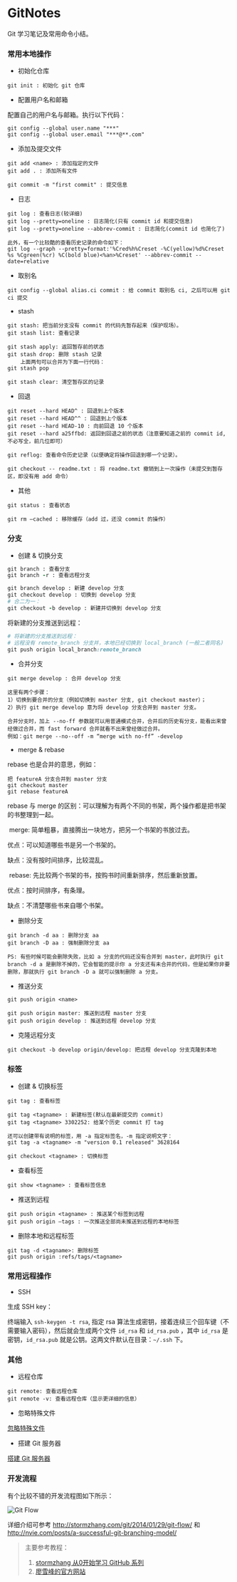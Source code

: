 # GitNotes
Git 学习笔记及常用命令小结。



### 常用本地操作

- 初始化仓库

```basic
git init : 初始化 git 仓库
```

- 配置用户名和邮箱

配置自己的用户名与邮箱。执行以下代码：

```basic
git config --global user.name "***"
git config --global user.email "***@**.com"
```

- 添加及提交文件

```basic
git add <name> : 添加指定的文件
git add . : 添加所有文件

git commit -m "first commit" : 提交信息
```

- 日志

```basic
git log : 查看日志(较详细)
git log --pretty=oneline : 日志简化(只有 commit id 和提交信息)
git log --pretty=oneline --abbrev-commit : 日志简化(commit id 也简化了)

此外，有一个比较酷的查看历史记录的命令如下：
git log --graph --pretty=format:'%Cred%h%Creset -%C(yellow)%d%Creset %s %Cgreen(%cr) %C(bold blue)<%an>%Creset' --abbrev-commit --date=relative  
```

- 取别名

```basic
git config --global alias.ci commit : 给 commit 取别名 ci, 之后可以用 git ci 提交
```

- stash

```basic
git stash: 把当前分支没有 commit 的代码先暂存起来（保护现场）。
git stash list: 查看记录

git stash apply: 返回暂存前的状态 
git stash drop: 删除 stash 记录
	上面两句可以合并为下面一行代码：
git stash pop

git stash clear: 清空暂存区的记录
```

- 回退

```basic
git reset --hard HEAD^ : 回退到上个版本
git reset --hard HEAD^^ : 回退到上个版本
git reset --hard HEAD-10 : 向前回退 10 个版本
git reset --hard a25ffbd: 返回到回退之前的状态（注意要知道之前的 commit id, 不必写全，前几位即可）

git reflog: 查看命令历史记录（以便确定将操作回退到哪一个记录）。

git checkout -- readme.txt : 将 readme.txt 撤销到上一次操作（未提交到暂存区，即没有用 add 命令）
```

- 其他

```basic
git status : 查看状态

git rm —cached : 移除缓存（add 过，还没 commit 的操作）
```



### 分支

- 创建 & 切换分支

```ruby
git branch : 查看分支
git branch -r : 查看远程分支

git branch develop : 新建 develop 分支
git checkout develop : 切换到 develop 分支
# 合二为一：
git checkout -b develop : 新建并切换到 develop 分支 
```

将新建的分支推送到远程：

```ruby
# 将新建的分支推送到远程：
# 远程没有 remote_branch 分支并，本地已经切换到 local_branch (一般二者同名)
git push origin local_branch:remote_branch
```



- 合并分支

```basic
git merge develop : 合并 develop 分支

这里有两个步骤：
1）切换到要合并的分支（例如切换到 master 分支, git checkout master）；
2）执行 git merge develop 意为将 develop 分支合并到 master 分支。

合并分支时，加上 --no-ff 参数就可以用普通模式合并，合并后的历史有分支，能看出来曾经做过合并，而 fast forward 合并就看不出来曾经做过合并。
例如：git merge --no--off -m “merge with no-ff” -develop
```

- merge & rebase

rebase 也是合并的意思，例如：

```basic
把 featureA 分支合并到 master 分支
git checkout master
git rebase featureA
```

rebase 与 merge 的区别：可以理解为有两个不同的书架，两个操作都是把书架的书整理到一起。

​	merge: 简单粗暴，直接腾出一块地方，把另一个书架的书放过去。

优点：可以知道哪些书是另一个书架的。

缺点：没有按时间排序，比较混乱。



​	rebase: 先比较两个书架的书，按购书时间重新排序，然后重新放置。

优点：按时间排序，有条理。

缺点：不清楚哪些书来自哪个书架。

- 删除分支

```basic
git branch -d aa : 删除分支 aa
git branch -D aa : 强制删除分支 aa

PS: 有些时候可能会删除失败，比如 a 分支的代码还没有合并到 master，此时执行 git branch -d a 是删除不掉的，它会智能的提示你 a 分支还有未合并的代码，但是如果你非要删除，那就执行 git branch -D a 就可以强制删除 a 分支。
```

- 推送分支

```basic
git push origin <name>

git push origin master: 推送到远程 master 分支
git push origin develop : 推送到远程 develop 分支
```

- 克隆远程分支

```basic
git checkout -b develop origin/develop: 把远程 develop 分支克隆到本地
```



### 标签

- 创建 & 切换标签

```basic
git tag : 查看标签

git tag <tagname> : 新建标签(默认在最新提交的 commit)
git tag <tagname> 3302252: 给某个历史 commit 打 tag

还可以创建带有说明的标签，用 -a 指定标签名，-m 指定说明文字：
git tag -a <tagname> -m "version 0.1 released" 3628164

git checkout <tagname> : 切换标签
```

- 查看标签

```basic
git show <tagname> : 查看标签信息
```

- 推送到远程

```basic
git push origin <tagname> : 推送某个标签到远程
git push origin —tags : 一次推送全部尚未推送到远程的本地标签 
```

- 删除本地和远程标签

```basic
git tag -d <tagname>: 删除标签
git push origin :refs/tags/<tagname>
```



### 常用远程操作

- SSH

生成 SSH key：

终端输入 `ssh-keygen -t rsa`, 指定 rsa 算法生成密钥，接着连续三个回车键（不需要输入密码），然后就会生成两个文件 `id_rsa` 和 `id_rsa.pub` ，其中 `id_rsa` 是密钥，`id_rsa.pub` 就是公钥。这两文件默认在目录：`~/.ssh` 下。



### 其他

- 远程仓库

```basic
git remote: 查看远程仓库
git remote -v: 查看远程仓库（显示更详细的信息）
```

- 忽略特殊文件

[忽略特殊文件](http://www.liaoxuefeng.com/wiki/0013739516305929606dd18361248578c67b8067c8c017b000/0013758404317281e54b6f5375640abbb11e67be4cd49e0000)

- 搭建 Git 服务器

[搭建 Git 服务器](http://www.liaoxuefeng.com/wiki/0013739516305929606dd18361248578c67b8067c8c017b000/00137583770360579bc4b458f044ce7afed3df579123eca000)



### 开发流程

有个比较不错的开发流程图如下所示：

![Git Flow](https://github.com/JiaoXR/GitNotes/blob/master/GIT%20FLOW.png)

详细介绍可参考 http://stormzhang.com/git/2014/01/29/git-flow/ 和 http://nvie.com/posts/a-successful-git-branching-model/ 





> 主要参考教程：
>
> 1. [stormzhang 从0开始学习 GitHub 系列](http://stormzhang.com/github/2016/05/25/learn-github-from-zero1/)
> 2. [廖雪峰的官方网站](http://www.liaoxuefeng.com/wiki/0013739516305929606dd18361248578c67b8067c8c017b000)